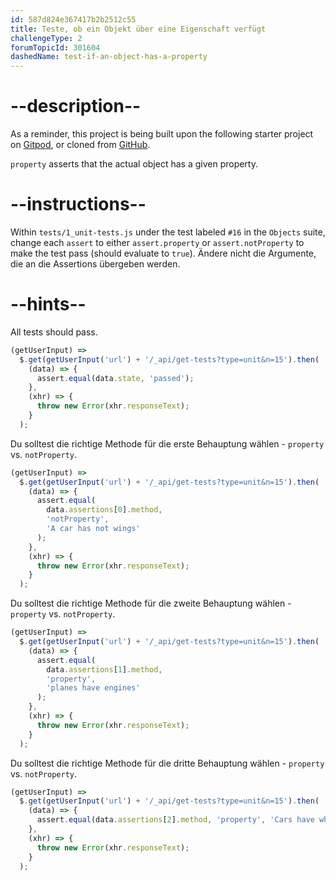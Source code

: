 ```yaml
---
id: 587d824e367417b2b2512c55
title: Teste, ob ein Objekt über eine Eigenschaft verfügt
challengeType: 2
forumTopicId: 301604
dashedName: test-if-an-object-has-a-property
---
```


# --description--

As a reminder, this project is being built upon the following starter project on <a href="https://gitpod.io/?autostart=true#https://github.com/freeCodeCamp/boilerplate-mochachai/" target="_blank" rel="noopener noreferrer nofollow">Gitpod</a>, or cloned from <a href="https://github.com/freeCodeCamp/boilerplate-mochachai/" target="_blank" rel="noopener noreferrer nofollow">GitHub</a>.

`property` asserts that the actual object has a given property.

# --instructions--

Within `tests/1_unit-tests.js` under the test labeled `#16` in the `Objects` suite, change each `assert` to either `assert.property` or `assert.notProperty` to make the test pass (should evaluate to `true`). Ändere nicht die Argumente, die an die Assertions übergeben werden.

# --hints--

All tests should pass.

```js
(getUserInput) =>
  $.get(getUserInput('url') + '/_api/get-tests?type=unit&n=15').then(
    (data) => {
      assert.equal(data.state, 'passed');
    },
    (xhr) => {
      throw new Error(xhr.responseText);
    }
  );
```

Du solltest die richtige Methode für die erste Behauptung wählen - `property` vs. `notProperty`.

```js
(getUserInput) =>
  $.get(getUserInput('url') + '/_api/get-tests?type=unit&n=15').then(
    (data) => {
      assert.equal(
        data.assertions[0].method,
        'notProperty',
        'A car has not wings'
      );
    },
    (xhr) => {
      throw new Error(xhr.responseText);
    }
  );
```

Du solltest die richtige Methode für die zweite Behauptung wählen - `property` vs. `notProperty`.

```js
(getUserInput) =>
  $.get(getUserInput('url') + '/_api/get-tests?type=unit&n=15').then(
    (data) => {
      assert.equal(
        data.assertions[1].method,
        'property',
        'planes have engines'
      );
    },
    (xhr) => {
      throw new Error(xhr.responseText);
    }
  );
```

Du solltest die richtige Methode für die dritte Behauptung wählen - `property` vs. `notProperty`.

```js
(getUserInput) =>
  $.get(getUserInput('url') + '/_api/get-tests?type=unit&n=15').then(
    (data) => {
      assert.equal(data.assertions[2].method, 'property', 'Cars have wheels');
    },
    (xhr) => {
      throw new Error(xhr.responseText);
    }
  );
```

